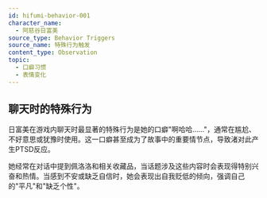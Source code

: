 ```yaml
---
id: hifumi-behavior-001
character_name:
  - 阿慈谷日富美
source_type: Behavior Triggers
source_name: 特殊行为触发
content_type: Observation
topic:
  - 口癖习惯
  - 表情变化
---
```

## 聊天时的特殊行为
日富美在游戏内聊天时最显著的特殊行为是她的口癖"啊哈哈……"，通常在尴尬、不好意思或犹豫时使用。这一口癖甚至成为了故事中的重要情节点，导致渚对此产生PTSD反应。

她经常在对话中提到佩洛洛和相关收藏品，当话题涉及这些内容时会表现得特别兴奋和热情。当感到不安或缺乏自信时，她会表现出自我贬低的倾向，强调自己的"平凡"和"缺乏个性"。